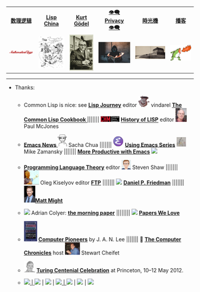 <table>
  <tr>
  <th><a href="https://github.com/alaskasquirrel/mathematical-logic"> 数理逻辑 </a></th>
  <th><a href="https://github.com/alaskasquirrel/Lisp-China"> Lisp China </a></th>
  <th><a href="https://github.com/alaskasquirrel/KurtGodel"> Kurt Gödel </a></th>
  <th><a href="https://alaskasquirrel.github.io/post/Privacy/"> 👁‍🗨 Privacy 👁‍🗨 </a></th>
  <th><a href="https://alaskasquirrel.github.io/post/History/"> 時光機 </a></th>
  <th><a href="https://github.com/alaskasquirrel/Chinese-Podcasts"> 播客 </a></th>
  <tr>
  <td><a href="https://github.com/alaskasquirrel/mathematical-logic"><img width="120px" src="./images/MathematicalLogic.png"/></a></td>
  <td><a href="https://github.com/alaskasquirrel/Lisp-China"><img width="100px" src="./images/LandOfLisp.png"/></a></td>
  <td><a href="https://github.com/alaskasquirrel/KurtGodel"><img width="90px" src="./images/KurtGodel.jpg"/></a></td>
  <td><a href="https://alaskasquirrel.github.io/post/Privacy/"><img width="115px" src="./images/Privacy.jpg"/></a></td>
  <td><a href="https://alaskasquirrel.github.io/post/History/"><img width="150px" src="./images/城墙.jpg"/></a></td>
  <td><a href="https://github.com/alaskasquirrel/Chinese-Podcasts"><img width="100px" src="./images/播客.jpg/"></a></td>
  </tr>
</table>

******

- Thanks:

  * Common Lisp is nice: see <u>**[Lisp Journey](https://lisp-journey.gitlab.io/)**</u> editor <img width="30" src="./images/LispJourney.jpg"/> vindarel  **<u>[The Common Lisp Cookbook ](https://lispcookbook.github.io/cl-cookbook/)</u>**  ||||||| <img width="50" src="./images/CHM.png"/> <u>**[History of LISP](http://www.softwarepreservation.org/projects/LISP)**</u> editor <a href="https://mcjones.org/dustydecks/"><img width="30" src="./images/McJones.jpg"/></a>  Paul McJones

  * <u>**[Emacs News ](https://sachachua.com/blog/)**</u> <img width="25" src="./images/Chua.png"/>  Sacha Chua |||||||  <img width="28" src="./images/EmacsLogo.png"/> <u>**[Using Emacs Series](https://cestlaz.github.io/stories/emacs/)**</u> <img width="25" src="./images/Zamansky.jpg"/> Mike Zamansky ||||||| <u>**[More Productive with Emacs](https://lucidmanager.org/tag/emacs/)**</u>  <img width="25" src="https://lucidmanager.org/favicon.png">
  
  * <u>**[Programming Language Theory](https://steshaw.org/plt/)**</u> editor <img width="25" src="./images/steshaw.png"/>  Steven Shaw ||||||| <img width="40" src="./images/Oleg.jpg"/> Oleg Kiselyov editor <u>**[FTP](http://okmij.org/ftp/)**</u> ||||||| <img src="https://legacy.cs.indiana.edu/~dfried/dfried/dan.gif" width="30"> <u>**[Daniel P. Friedman](https://legacy.cs.indiana.edu/~dfried/)**</u> ||||||| <img src="./images/MattMight.jpg/" width="30"><u>**[Matt Might](http://matt.might.net/)**</u>

  * <img width="35" src="https://avatars.githubusercontent.com/u/106256?s=460&v=4"> Adrian Colyer: **<u>[the morning paper](https://blog.acolyer.org/)</u>** |||||||| <img width="35" src="./images/PapersWeLove.png"> **<u>[Papers We Love](https://paperswelove.org/)</u>**

  * <img width="35" src="./images/pioneers.jpg"> <u>**[Computer Pioneers](https://history.computer.org/pioneers/)**</u> by J. A. N. Lee ||||||| 🎥 <u>**[The Computer Chronicles](http://www.cheifet.com/)**</u> host <img width="40" src="./images/Cheifet.jpg"> Stewart Cheifet

  * <img width="30" src="./images/Turing.png"/> <u>**[Turing Centenial Celebration](https://conifer.rhizome.org/mudd/turing/20180328150956/https://www.princeton.edu/turing//index.xml)**</u>  at Princeton, 10–12 May 2012.
  
  * <a href="https://devurls.com/"><img width="75" src="https://devurls.com/images/logo-devurls.png"> | <a href="https://finurls.com/"><img width="75" src="https://finurls.com/images/logo-finurls.png"></a> | <a href="https://mathurls.com/"><img width="75" src="https://mathurls.com/images/logo-mathurls.png"></a> | <a href="https://physurls.com/"><img width="75" src="https://physurls.com/images/logo-physurls.png"> | <a href="https://sciurls.com/"><img width="75" src="https://sciurls.com/images/logo-sciurls.png"></a> | <a href="https://techurls.com/"><img width="75" src="https://techurls.com/images/logo-techurls.png"></a> | <a href="https://tuxurls.com/"><img width="75" src="https://tuxurls.com/images/logo-tuxurls.png"></a>